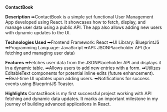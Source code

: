 **ContactBook**

**Description**
➡ContactBook is a simple yet functional User Management App developed using React. It showcases how to fetch, display, and manage user data using a public API. The app also allows adding new users with dynamic updates to the UI.

**Technologies Used**
➡Frontend Framework: React
➡UI Library: BlueprintJS
➡Programming Language: JavaScript
➡API: JSONPlaceholder API (for fetching and managing user data)

**Features**
➡Fetches user data from the JSONPlaceholder API and displays it in a dynamic table.
➡Allows users to add new entries with a form.
➡Utilizes EditableText components for potential inline edits (future enhancement).
➡Real-time UI updates upon adding users.
➡Notifications for success events using BlueprintJS Toaster.

**Highlights**
ContactBook is my first successful project working with API fetching and dynamic data updates. It marks an important milestone in my journey of building advanced applications in React.

